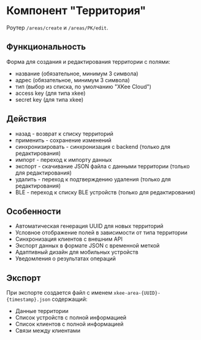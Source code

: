 # Компонент "Территория"

Роутер `/areas/create` и `/areas/PK/edit`.

## Функциональность

Форма для создания и редактирования территории с полями:
* название (обязательное, минимум 3 символа)
* адрес (обязательное, минимум 3 символа)
* тип (выбор из списка, по умолчанию "XKee Cloud")
* access key (для типа xkee)
* secret key (для типа xkee)

## Действия

* назад - возврат к списку территорий
* применить - сохранение изменений
* синхронизировать - синхронизация с backend (только для редактирования)
* импорт - переход к импорту данных
* экспорт - скачивание JSON файла с данными территории (только для редактирования)
* удалить - переход к подтверждению удаления (только для редактирования)
* BLE - переход к списку BLE устройств (только для редактирования)

## Особенности

- Автоматическая генерация UUID для новых территорий
- Условное отображение полей в зависимости от типа территории
- Синхронизация клиентов с внешним API
- Экспорт данных в формате JSON с временной меткой
- Адаптивный дизайн для мобильных устройств
- Уведомления о результатах операций

## Экспорт

При экспорте создается файл с именем `xkee-area-{UUID}-{timestamp}.json` содержащий:
- Данные территории
- Список устройств с полной информацией
- Список клиентов с полной информацией
- Связи между клиентами